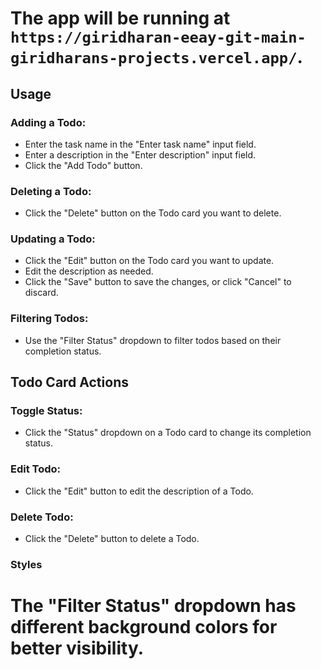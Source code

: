 
# The app will be running at `https://giridharan-eeay-git-main-giridharans-projects.vercel.app/`.

## Usage

### **Adding a Todo:**
- Enter the task name in the "Enter task name" input field.
- Enter a description in the "Enter description" input field.
- Click the "Add Todo" button.

### **Deleting a Todo:**
- Click the "Delete" button on the Todo card you want to delete.

### **Updating a Todo:**
- Click the "Edit" button on the Todo card you want to update.
- Edit the description as needed.
- Click the "Save" button to save the changes, or click "Cancel" to discard.

### **Filtering Todos:**
- Use the "Filter Status" dropdown to filter todos based on their completion status.

## Todo Card Actions

### **Toggle Status:**
- Click the "Status" dropdown on a Todo card to change its completion status.

### **Edit Todo:**
- Click the "Edit" button to edit the description of a Todo.

### **Delete Todo:**
- Click the "Delete" button to delete a Todo.

### Styles

# The "Filter Status" dropdown has different background colors for better visibility.


